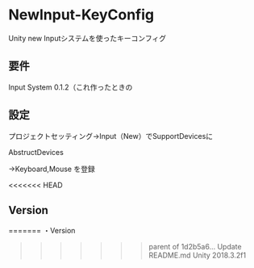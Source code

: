 # NewInput-KeyConfig
Unity new Inputシステムを使ったキーコンフィグ

## 要件
Input System 0.1.2（これ作ったときの

## 設定
プロジェクトセッティング→Input（New）でSupportDevicesに

AbstructDevices

→Keyboard,Mouse
を登録

<<<<<<< HEAD

## Version
=======
・Version
>>>>>>> parent of 1d2b5a6... Update README.md
Unity 2018.3.2f1
